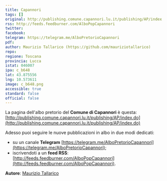 ```yaml
---
title: Capannori
tags: []
original: http://publishing.comune.capannori.lu.it/publishing/AP/index.do
rss: http://feeds.feedburner.com/AlboPopCapannori
twitter: 
facebook: 
telegram: https://telegram.me/AlboPretorioCapannori
pdf: 
author: Maurizio Tallarico (https://github.com/mauriziotallarico)
repo: 
regione: Toscana
provincia: Lucca
istat: 046007
ipa: c_b648
lat: 43.875556
lng: 10.573611
image: c_b648.png
accessible: true
standard: false
official: false
---
```


La pagina dell'albo pretorio del **Comune di Capannori** è questa: [http://publishing.comune.capannori.lu.it/publishing/AP/index.do](http://publishing.comune.capannori.lu.it/publishing/AP/index.do)

Adesso puoi seguire le nuove pubblicazioni in albo in due modi dedicati:

* su un canale **Telegram** [https://telegram.me/AlboPretorioCapannori](https://telegram.me/AlboPretorioCapannori);
* iscrivendoti a un **feed RSS**: [http://feeds.feedburner.com/AlboPopCapannori](http://feeds.feedburner.com/AlboPopCapannori).

**Autore**: [Maurizio Tallarico](https://github.com/mauriziotallarico)
